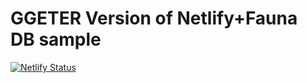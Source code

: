 
# GGETER Version of Netlify+Fauna DB sample  

[![Netlify Status](https://api.netlify.com/api/v1/badges/17cfbff0-444d-4d15-ba03-55a21cb73104/deploy-status)](https://app.netlify.com/sites/festive-curie-f67526/deploys)

